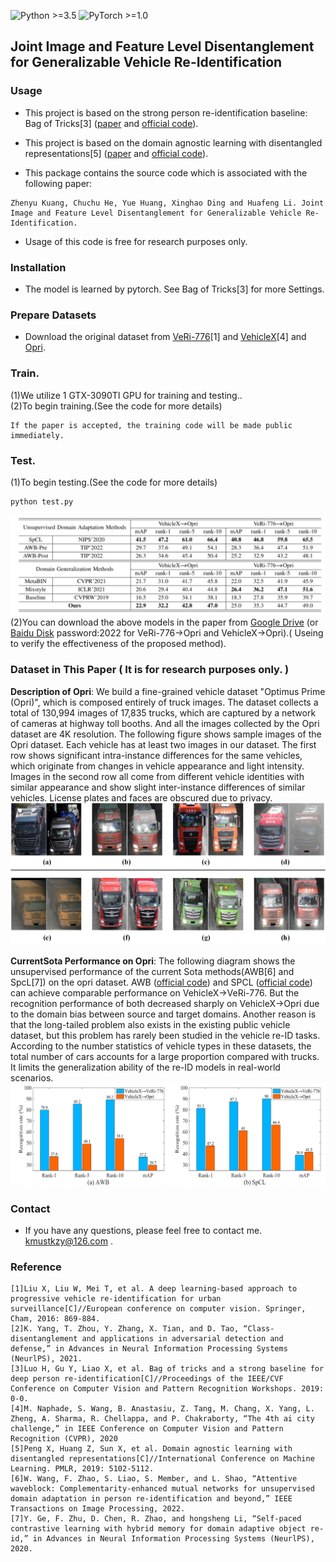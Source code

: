 ![Python >=3.5](https://img.shields.io/badge/Python->=3.7-blue.svg)
![PyTorch >=1.0](https://img.shields.io/badge/PyTorch->=1.0-yellow.svg)

## Joint Image and Feature Level Disentanglement for Generalizable Vehicle Re-Identification

### Usage
- This project is based on the strong person re-identification baseline: Bag of Tricks[3] ([paper](https://openaccess.thecvf.com/content_CVPRW_2019/papers/TRMTMCT/Luo_Bag_of_Tricks_and_a_Strong_Baseline_for_Deep_Person_CVPRW_2019_paper.pdf) and [official code](https://github.com/michuanhaohao/reid-strong-baseline)).


- This project is based on the domain agnostic learning with disentangled representations[5] ([paper](http://proceedings.mlr.press/v97/peng19b/peng19b.pdf) and [official code](https://github.com/VisionLearningGroup/DAL/tree/19d74cc89a63664a45e79f9aebff32e7dc7bcea1)).

- This package contains the source code which is associated with the following paper:
```
Zhenyu Kuang, Chuchu He, Yue Huang, Xinghao Ding and Huafeng Li. Joint Image and Feature Level Disentanglement for Generalizable Vehicle Re-Identification. 
```
- Usage of this code is free for research purposes only. 

### Installation
- The model is learned by pytorch. See Bag of Tricks[3] for more Settings.

### Prepare Datasets
- Download the original dataset from [VeRi-776](https://vehiclereid.github.io/VeRi/)[1] and [VehicleX](https://github.com/yorkeyao/VehicleX)[4] and [Opri](https://github.com/KZYYYY/JIFD).

### Train.  
(1)We utilize 1 GTX-3090TI GPU for training and testing..    
(2)To begin training.(See the code for more details)

```
If the paper is accepted, the training code will be made public immediately.
```
### Test.   
(1)To begin testing.(See the code for more details)  

```
python test.py
```
![framework](results.png)
(2)You can download the above models in the paper from [Google Drive](https://drive.google.com/drive/folders/15GtYcUJzjMJawhcIKX1xaDUUoUUNpMke?usp=sharing) (or  [Baidu Disk](https://pan.baidu.com/s/1SJJvFnCJFMa4qMK1QP8Gfg) password:2022 for VeRi-776→Opri and VehicleX→Opri).( Useing to verify the effectiveness of the proposed method).


### Dataset in This Paper ( It is for research purposes only. )

**Description of Opri**: We build a fine-grained vehicle dataset "Optimus Prime (Opri)", which is composed entirely of truck images. The dataset collects a total of 130,994 images of 17,835 trucks, which are captured by a network of cameras at highway toll booths. And all the images collected by the Opri dataset are 4K resolution. The following figure  shows sample images of the Opri dataset. Each vehicle has at least two images in our dataset. The first row shows significant intra-instance differences for the same vehicles, which originate from changes in vehicle appearance and light intensity. Images in the second row all come from different vehicle identities with similar appearance and show slight inter-instance differences of similar vehicles. License plates and faces are obscured due to privacy.
![framework](samples.png)

**CurrentSota Performance on Opri**: The following diagram shows the unsupervised performance of the current Sota methods(AWB[6] and SpcL[7]) on the opri dataset. AWB ([official code](https://github.com/WangWenhao0716/Attentive-WaveBlock)) and  SPCL ([official code](https://github.com/yxgeee/SpCL)) can achieve comparable performance on VehicleX→VeRi-776. But the recognition performance of both decreased sharply on VehicleX→Opri due to the domain bias between source and target domains. Another reason is that the long-tailed problem also exists in the existing public vehicle dataset, but this problem has rarely been studied in the vehicle re-ID tasks. According to the number statistics of vehicle types in these datasets, the total number of cars accounts for a large proportion compared with trucks. It limits the generalization ability of the re-ID models in real-world scenarios.
![framework](sota_performance.png)

### Contact
- If you have any questions, please feel free to contact me. [kmustkzy@126.com](kmustkzy@126.com) . 

### Reference
```
[1]Liu X, Liu W, Mei T, et al. A deep learning-based approach to progressive vehicle re-identification for urban surveillance[C]//European conference on computer vision. Springer, Cham, 2016: 869-884.  
[2]K. Yang, T. Zhou, Y. Zhang, X. Tian, and D. Tao, “Class-disentanglement and applications in adversarial detection and defense,” in Advances in Neural Information Processing Systems (NeurlPS), 2021.
[3]Luo H, Gu Y, Liao X, et al. Bag of tricks and a strong baseline for deep person re-identification[C]//Proceedings of the IEEE/CVF Conference on Computer Vision and Pattern Recognition Workshops. 2019: 0-0.
[4]M. Naphade, S. Wang, B. Anastasiu, Z. Tang, M. Chang, X. Yang, L. Zheng, A. Sharma, R. Chellappa, and P. Chakraborty, “The 4th ai city challenge,” in IEEE Conference on Computer Vision and Pattern Recognition (CVPR), 2020
[5]Peng X, Huang Z, Sun X, et al. Domain agnostic learning with disentangled representations[C]//International Conference on Machine Learning. PMLR, 2019: 5102-5112.
[6]W. Wang, F. Zhao, S. Liao, S. Member, and L. Shao, “Attentive waveblock: Complementarity-enhanced mutual networks for unsupervised domain adaptation in person re-identification and beyond,” IEEE Transactions on Image Processing, 2022.
[7]Y. Ge, F. Zhu, D. Chen, R. Zhao, and hongsheng Li, “Self-paced contrastive learning with hybrid memory for domain adaptive object re-id,” in Advances in Neural Information Processing Systems (NeurlPS), 2020.
```
